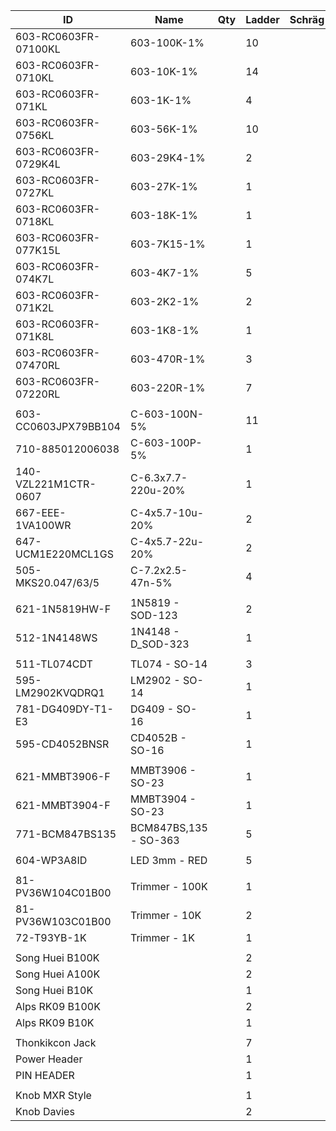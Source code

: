|ID                   |Name                  | Qty |Ladder|Schräg|Plaits|uGrids|
|---------------------|----------------------|-----|------|------|------|------|
|603-RC0603FR-07100KL | 603-100K-1%          |     |   10 |      |      |      |
|603-RC0603FR-0710KL  | 603-10K-1%           |     |   14 |      |      |      | 
|603-RC0603FR-071KL   | 603-1K-1%            |     |    4 |      |      |      |
|603-RC0603FR-0756KL  | 603-56K-1%           |     |   10 |      |      |      |    
|603-RC0603FR-0729K4L | 603-29K4-1%          |     |    2 |      |      |      | 
|603-RC0603FR-0727KL  | 603-27K-1%           |     |    1 |      |      |      |
|603-RC0603FR-0718KL  | 603-18K-1%           |     |    1 |      |      |      |
|603-RC0603FR-077K15L | 603-7K15-1%          |     |    1 |      |      |      |
|603-RC0603FR-074K7L  | 603-4K7-1%           |     |    5 |      |      |      |
|603-RC0603FR-071K2L  | 603-2K2-1%           |     |    2 |      |      |      |
|603-RC0603FR-071K8L  | 603-1K8-1%           |     |    1 |      |      |      |
|603-RC0603FR-07470RL | 603-470R-1%          |     |    3 |      |      |      |
|603-RC0603FR-07220RL | 603-220R-1%          |     |    7 |      |      |      |
|                     |                      |     |      |      |      |      |
|603-CC0603JPX79BB104 | C-603-100N-5%        |     |   11 |      |      |      |
|710-885012006038     | C-603-100P-5%        |     |    1 |      |      |      |
|140-VZL221M1CTR-0607 | C-6.3x7.7-220u-20%   |     |    1 |      |      |      |
|667-EEE-1VA100WR     | C-4x5.7-10u-20%      |     |    2 |      |      |      |
|647-UCM1E220MCL1GS   | C-4x5.7-22u-20%      |     |    2 |      |      |      |
|505-MKS20.047/63/5   | C-7.2x2.5-47n-5%     |     |    4 |      |      |      |
|                     |                      |     |      |      |      |      |
|621-1N5819HW-F       | 1N5819 - SOD-123     |     |    2 |      |      |      |
|512-1N4148WS         | 1N4148 - D_SOD-323   |     |    1 |      |      |      |
|                     |                      |     |      |      |      |      |
|511-TL074CDT         | TL074 - SO-14        |     |    3 |      |      |      |
|595-LM2902KVQDRQ1    | LM2902 - SO-14       |     |    1 |      |      |      |
|781-DG409DY-T1-E3    | DG409  - SO-16       |     |    1 |      |      |      |
|595-CD4052BNSR       | CD4052B - SO-16      |     |    1 |      |      |      |
|                     |                      |     |      |      |      |      |
|621-MMBT3906-F       | MMBT3906 - SO-23     |     |    1 |      |      |      |
|621-MMBT3904-F       | MMBT3904 - SO-23     |     |    1 |      |      |      |
|771-BCM847BS135      | BCM847BS,135 - SO-363|     |    5 |      |      |      |
|                     |                      |     |      |      |      |      | 
|604-WP3A8ID          | LED 3mm - RED        |     |    5 |      |      |      |
|                     |                      |     |      |      |      |      |
|81-PV36W104C01B00    | Trimmer - 100K       |     |    1 |      |      |      |
|81-PV36W103C01B00    | Trimmer - 10K        |     |    2 |      |      |      |
|72-T93YB-1K          | Trimmer - 1K         |     |    1 |      |      |      |
|                     |                      |     |      |      |      |      |
| Song Huei B100K     |                      |     |    2 |      |      |      |
| Song Huei A100K     |                      |     |    2 |      |      |      |
| Song Huei B10K      |                      |     |    1 |      |      |      |
| Alps RK09 B100K     |                      |     |    2 |      |      |      |
| Alps RK09 B10K      |                      |     |    1 |      |      |      |
|                     |                      |     |      |      |      |      |
| Thonkikcon Jack     |                      |     |    7 |      |      |      |
| Power Header        |                      |     |    1 |      |      |      |
| PIN HEADER          |                      |     |    1 |      |      |      |
|                     |                      |     |      |      |      |      |
| Knob MXR Style      |                      |     |    1 |      |      |      |
| Knob Davies         |                      |     |    2 |      |      |      |
